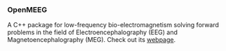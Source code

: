 ### OpenMEEG

A C++ package for low-frequency bio-electromagnetism solving forward problems in the field of Electroencephalography (EEG) and Magnetoencephalography (MEG).
Check out its [webpage](https://openmeeg.github.io/).
